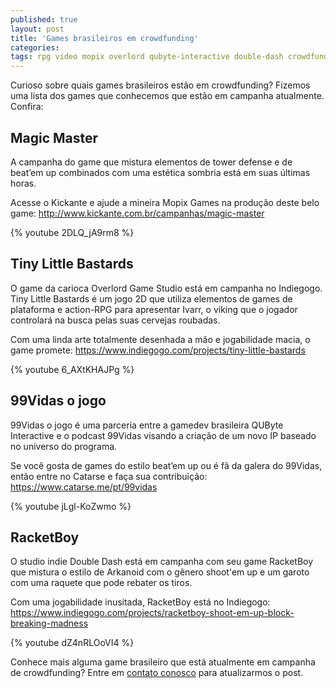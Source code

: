 ```yaml
---
published: true
layout: post
title: 'Games brasileiros em crowdfunding'
categories: 
tags: rpg video mopix overlord qubyte-interactive double-dash crowdfunding
---
```

Curioso sobre quais games brasileiros estão em crowdfunding?
Fizemos uma lista dos games que conhecemos que estão em campanha atualmente. Confira:

## Magic Master
A campanha do game que mistura elementos de tower defense e de beat’em up combinados com uma estética sombria está em suas últimas horas. 

Acesse o Kickante e ajude a mineira Mopix Games na produção deste belo game: <a href="http://www.kickante.com.br/campanhas/magic-master" target="_blank">http://www.kickante.com.br/campanhas/magic-master</a>

{% youtube 2DLQ_jA9rm8 %}

## Tiny Little Bastards
O game da carioca Overlord Game Studio está em campanha no Indiegogo. Tiny Little Bastards é um jogo 2D que utiliza elementos de games de plataforma e action-RPG para apresentar Ivarr, o viking que o jogador controlará na busca pelas suas cervejas roubadas.

Com uma linda arte totalmente desenhada a mão e jogabilidade macia, o game promete: <a href="https://www.indiegogo.com/projects/tiny-little-bastards" target="_blank">https://www.indiegogo.com/projects/tiny-little-bastards</a>

{% youtube 6_AXtKHAJPg %}

## 99Vidas o jogo
99Vidas o jogo é uma parceria entre a gamedev brasileira QUByte Interactive e o podcast 99Vidas visando a criação de um novo IP baseado no universo do programa. 

Se você gosta de games do estilo beat’em up ou é fã da galera do 99Vidas, então entre no Catarse e faça sua contribuição:<a href="https://www.catarse.me/pt/99vidas" target="_blank"> https://www.catarse.me/pt/99vidas</a>

{% youtube jLgl-KoZwmo %}

## RacketBoy
O studio indie Double Dash está em campanha com seu game RacketBoy que mistura o estilo de Arkanoid com o gênero shoot'em up e um garoto com uma raquete que pode rebater os tiros.

Com uma jogabilidade inusitada, RacketBoy está no Indiegogo:
<a href="https://www.indiegogo.com/projects/racketboy-shoot-em-up-block-breaking-madness" target="_blank">https://www.indiegogo.com/projects/racketboy-shoot-em-up-block-breaking-madness</a>

{% youtube dZ4nRLOoVI4 %}

Conhece mais alguma game brasileiro que está atualmente em campanha de crowdfunding? Entre em <a href="/contato">contato conosco</a>
 para atualizarmos o post.
